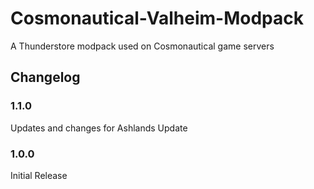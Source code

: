 # Cosmonautical-Valheim-Modpack
A Thunderstore modpack used on Cosmonautical game servers

## Changelog

### 1.1.0
Updates and changes for Ashlands Update

### 1.0.0

Initial Release
